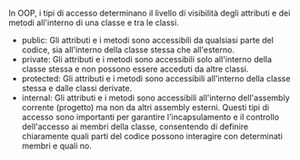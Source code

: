 In OOP, i tipi di accesso determinano il livello di visibilità degli attributi e dei metodi all'interno di una classe e tra le classi.

- public: Gli attributi e i metodi sono accessibili da qualsiasi parte del codice, sia all'interno della classe stessa che all'esterno.
- private: Gli attributi e i metodi sono accessibili solo all'interno della classe stessa e non possono essere acceduti da altre classi.
- protected: Gli attributi e i metodi sono accessibili all'interno della classe stessa e dalle classi derivate.
- internal: Gli attributi e i metodi sono accessibili all'interno dell'assembly corrente (progetto) ma non da altri assembly esterni.
  Questi tipi di accesso sono importanti per garantire l'incapsulamento e il controllo dell'accesso ai membri della classe, consentendo di definire chiaramente quali parti del codice possono interagire con determinati membri e quali no.